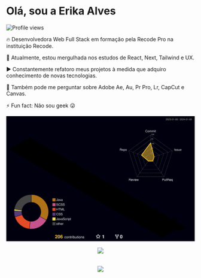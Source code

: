 # Olá, sou a Erika Alves

<p align="left"> <img src="https://komarev.com/ghpvc/?username=erikabusiness&color=orange" alt="Profile views" /> </p>

🔥 Desenvolvedora Web Full Stack em formação pela Recode Pro na instituição Recode.

🔭 Atualmente, estou mergulhada nos estudos de React, Next, Tailwind e UX.

▶️ Constantemente refatoro meus projetos à medida que adquiro conhecimento de novas tecnologias.

💬 Também pode me perguntar sobre Adobe Ae, Au, Pr Pro, Lr, CapCut e Canvas.

⚡ Fun fact: Não sou geek 😜



  ![prifle-3d-contrib](https://github.com/alvserika/alvserika/raw/main/profile-3d-contrib/profile-night-rainbow.svg)



 
  <div align="center" >
<a href="https://skillicons.dev"   >
  <img src="https://skillicons.dev/icons?i=javascript,css,html,react,next,tailwind,sass,figma,github,vite,bootstrap" />
</a>
  <br />

  </div>

 
##
   <div align="center" >
     <img src="https://github-profile-trophy.vercel.app/?username=alvserika&row=1&column=6&theme=dracula&margin-w=15&margin-h=15"/>
  </div>
  
 






 
  
  

  



